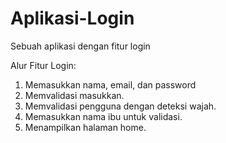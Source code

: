 # Aplikasi-Login
Sebuah aplikasi dengan fitur login

Alur Fitur Login:
1. Memasukkan nama, email, dan password
2. Memvalidasi masukkan.
3. Memvalidasi pengguna dengan deteksi wajah.
4. Memasukkan nama ibu untuk validasi.
5. Menampilkan halaman home.
